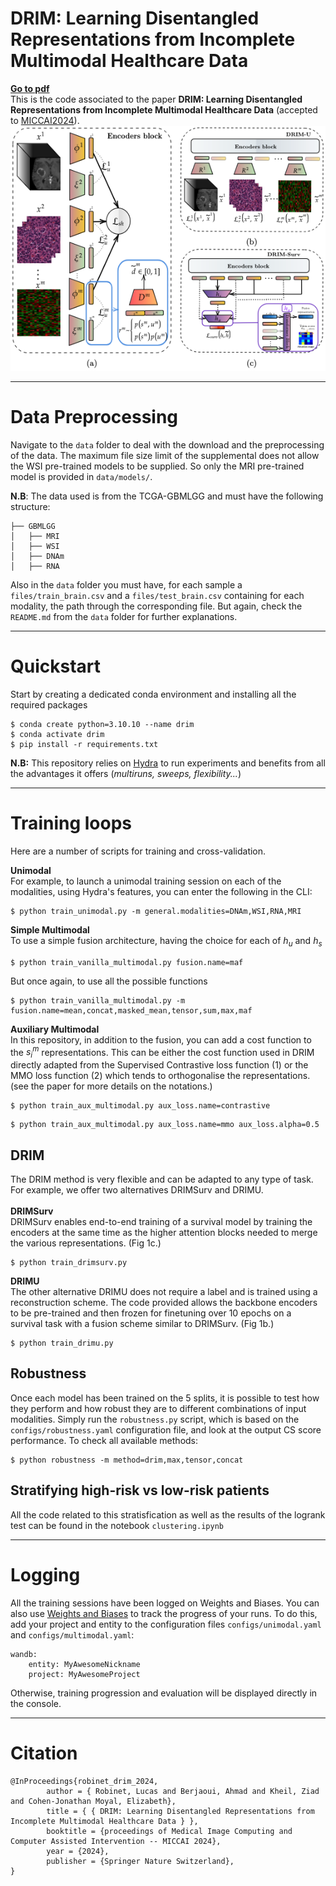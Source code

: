 # DRIM: Learning Disentangled Representations from Incomplete Multimodal Healthcare Data

**[Go to pdf](https://papers.miccai.org/miccai-2024/paper/1276_paper.pdf)** <br>
This is the code associated to the paper **DRIM: Learning Disentangled Representations from Incomplete Multimodal Healthcare Data** (accepted to [MICCAI2024](https://conferences.miccai.org/2024/en/)).
<br>
![DRIM](static/DRIM.png)
__________________
# Data Preprocessing

Navigate to the `data` folder to deal with the download and the preprocessing of the data.
The maximum file size limit of the supplemental does not allow the WSI pre-trained models to be supplied. So only the MRI pre-trained model is provided in `data/models/`.

**N.B**: The data used is from the TCGA-GBMLGG and must have the following structure:

```
├── GBMLGG
│   ├── MRI
│   ├── WSI
│   ├── DNAm
│   ├── RNA
```
Also in the `data` folder you must have, for each sample a `files/train_brain.csv` and a `files/test_brain.csv` containing for each modality, the path through the corresponding file. But again, check the `README.md` from the `data` folder for further explanations.

________
# Quickstart
Start by creating a dedicated conda environment and installing all the required packages
```
$ conda create python=3.10.10 --name drim
$ conda activate drim
$ pip install -r requirements.txt
```
**N.B:** This repository relies on [Hydra](https://hydra.cc/docs/intro/) to run experiments and benefits from all the advantages it offers (*multiruns, sweeps, flexibility...*)

________
# Training loops
Here are a number of scripts for training and cross-validation.

**Unimodal**
<br>
For example, to launch a unimodal training session on each of the modalities, using Hydra's features, you can enter the following in the CLI:
```
$ python train_unimodal.py -m general.modalities=DNAm,WSI,RNA,MRI
```

**Simple Multimodal**
<br>
To use a simple fusion architecture, having the choice for each of $h_u$ and $h_s$
```
$ python train_vanilla_multimodal.py fusion.name=maf
```
But once again, to use all the possible functions
```
$ python train_vanilla_multimodal.py -m fusion.name=mean,concat,masked_mean,tensor,sum,max,maf
```

**Auxiliary Multimodal**
<br>
In this repository, in addition to the fusion, you can add a cost function to the $s_i^m$ representations. This can be either the cost function used in DRIM directly adapted from the Supervised Contrastive loss function (1) or the MMO loss function (2) which tends to orthogonalise the representations. 
(see the paper for more details on the notations.)
```
$ python train_aux_multimodal.py aux_loss.name=contrastive
```
```
$ python train_aux_multimodal.py aux_loss.name=mmo aux_loss.alpha=0.5
```
## DRIM
The DRIM method is very flexible and can be adapted to any type of task. For example, we offer two alternatives DRIMSurv and DRIMU.
<br>
<br>
**DRIMSurv**
<br>
DRIMSurv enables end-to-end training of a survival model by training the encoders at the same time as the higher attention blocks needed to merge the various representations. (Fig 1c.)
```
$ python train_drimsurv.py
```

**DRIMU**
<br>
The other alternative DRIMU does not require a label and is trained using a reconstruction scheme. The code provided allows the backbone encoders to be pre-trained and then frozen for finetuning over 10 epochs on a survival task with a fusion scheme similar to DRIMSurv. (Fig 1b.)
```
$ python train_drimu.py
```

## Robustness
Once each model has been trained on the 5 splits, it is possible to test how they perform and how robust they are to different combinations of input modalities. Simply run the `robustness.py` script, which is based on the `configs/robustness.yaml` configuration file, and look at the output CS score performance.
To check all available methods:
```
$ python robustness -m method=drim,max,tensor,concat
```

## Stratifying high-risk vs low-risk patients
All the code related to this stratisfication as well as the results of the logrank test can be found in the notebook `clustering.ipynb`

________
# Logging
All the training sessions have been logged on Weights and Biases. You can also use [Weights and Biases](https://wandb.ai/) to track the progress of your runs. To do this, add your project and entity to the configuration files `configs/unimodal.yaml` and `configs/multimodal.yaml`:

```
wandb:
    entity: MyAwesomeNickname
    project: MyAwesomeProject
````
Otherwise, training progression and evaluation will be displayed directly in the console.

________
# Citation
```
@InProceedings{robinet_drim_2024,
        author = { Robinet, Lucas and Berjaoui, Ahmad and Kheil, Ziad and Cohen-Jonathan Moyal, Elizabeth},
        title = { { DRIM: Learning Disentangled Representations from Incomplete Multimodal Healthcare Data } },
        booktitle = {proceedings of Medical Image Computing and Computer Assisted Intervention -- MICCAI 2024},
        year = {2024},
        publisher = {Springer Nature Switzerland},
}
```

